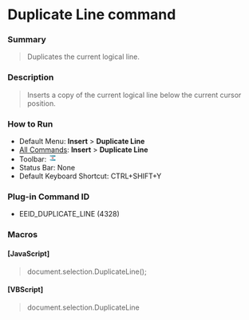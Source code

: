 # Duplicate Line command

### Summary

> Duplicates the current logical line.

### Description

> Inserts a copy of the current logical line below the current cursor position.

### How to Run

- Default Menu: **Insert** \> **Duplicate Line**
- [All Commands](../tools/all_commands): **Insert** \> **Duplicate Line**
- Toolbar: ![](../../images/duplicateline.gif)
- Status Bar: None
- Default Keyboard Shortcut: CTRL+SHIFT+Y

### Plug-in Command ID

- EEID\_DUPLICATE\_LINE (4328)

### Macros

#### \[JavaScript\]

> document.selection.DuplicateLine();

#### \[VBScript\]

> document.selection.DuplicateLine
